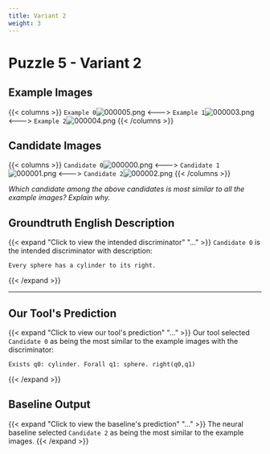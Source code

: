 ```yaml
---
title: Variant 2
weight: 3
---
```


# Puzzle 5 - Variant 2

## Example Images
{{< columns >}}
`Example 0`![000005.png](/clevr-variants/shield/fovariant-2/render/images/CLEVR_val_000005.png)
<--->
`Example 1`![000003.png](/clevr-variants/shield/fovariant-2/render/images/CLEVR_val_000003.png)
<--->
`Example 2`![000004.png](/clevr-variants/shield/fovariant-2/render/images/CLEVR_val_000004.png)
{{< /columns >}}

## Candidate Images
{{< columns >}}
`Candidate 0`![000000.png](/clevr-variants/shield/fovariant-2/render/images/CLEVR_val_000000.png)
<--->
`Candidate 1`![000001.png](/clevr-variants/shield/fovariant-2/render/images/CLEVR_val_000001.png)
<--->
`Candidate 2`![000002.png](/clevr-variants/shield/fovariant-2/render/images/CLEVR_val_000002.png)
{{< /columns >}}

*Which candidate among the above candidates is most similar to all the example images? Explain why.*

## Groundtruth English Description

{{< expand "Click to view the intended discriminator" "..." >}}
`Candidate 0` is the intended discriminator with description:
```plaintext 
Every sphere has a cylinder to its right.
```
{{< /expand >}}

---



## Our Tool's Prediction

{{< expand "Click to view our tool's prediction" "..." >}}
Our tool selected `Candidate 0` as being the most similar to the example images with the discriminator:
```plaintext
Exists q0: cylinder. Forall q1: sphere. right(q0,q1)
```
{{< /expand >}}



## Baseline Output

{{< expand "Click to view the baseline's prediction" "..." >}}
The neural baseline selected `Candidate 2` as being the most similar to the example images.
{{< /expand >}}

